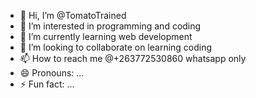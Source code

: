 - 👋 Hi, I’m @TomatoTrained
- 👀 I’m interested in programming and coding
- 🌱 I’m currently learning web development
- 💞️ I’m looking to collaborate on learning coding
- 📫 How to reach me @+263772530860 whatsapp only
- 😄 Pronouns: ...
- ⚡ Fun fact: ...

<!---
TomatoTrained/TomatoTrained is a ✨ special ✨ repository because its `README.md` (this file) appears on your GitHub profile.
You can click the Preview link to take a look at your changes.
--->
